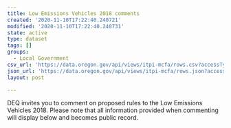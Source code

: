 ```yaml
---
title: Low Emissions Vehicles 2018 comments
created: '2020-11-10T17:22:40.240721'
modified: '2020-11-10T17:22:40.240731'
state: active
type: dataset
tags: []
groups:
  - Local Government
csv_url: 'https://data.oregon.gov/api/views/itpi-mcfa/rows.csv?accessType=DOWNLOAD'
json_url: 'https://data.oregon.gov/api/views/itpi-mcfa/rows.json?accessType=DOWNLOAD'
layout: post

---
```

DEQ invites you to comment on proposed rules to the Low Emissions Vehicles 2018. Please note that all information provided when commenting will display below and becomes public record.
